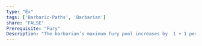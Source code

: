 ```yaml
---
type: "Ex"
tags: ['Barbaric-Paths', 'Barbarian']
share: "FALSE"
Prerequisite: "Fury"
Description: "The barbarian’s maximum fury pool increases by  1 + 1 per 10 barbarian levels."
---
```

